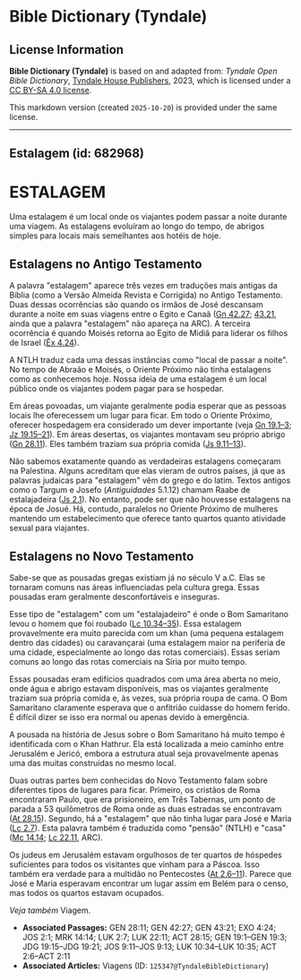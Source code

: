 # Bible Dictionary (Tyndale)

## License Information

**Bible Dictionary (Tyndale)** is based on and adapted from: _Tyndale Open Bible Dictionary_, [Tyndale House Publishers](https://tyndaleopenresources.com/), 2023, which is licensed under a [CC BY-SA 4.0 license](https://creativecommons.org/licenses/by-sa/4.0/legalcode.en).

This markdown version (created `2025-10-20`) is provided under the same license.



--------------------------------

## Estalagem (id: 682968)

ESTALAGEM
=========

Uma estalagem é um local onde os viajantes podem passar a noite durante uma viagem. As estalagens evoluíram ao longo do tempo, de abrigos simples para locais mais semelhantes aos hotéis de hoje.

Estalagens no Antigo Testamento
-------------------------------

A palavra "estalagem" aparece três vezes em traduções mais antigas da Bíblia (como a Versão Almeida Revista e Corrigida) no Antigo Testamento. Duas dessas ocorrências são quando os irmãos de José descansam durante a noite em suas viagens entre o Egito e Canaã ([Gn 42\.27](https://ref.ly/Gen42:27); [43\.21](https://ref.ly/Gen43:21), ainda que a palavra "estalagem" não apareça na ARC). A terceira ocorrência é quando Moisés retorna ao Egito de Midiã para liderar os filhos de Israel ([Êx 4\.24](https://ref.ly/Exod4:24)).

A NTLH traduz cada uma dessas instâncias como "local de passar a noite". No tempo de Abraão e Moisés, o Oriente Próximo não tinha estalagens como as conhecemos hoje. Nossa ideia de uma estalagem é um local público onde os viajantes podem pagar para se hospedar.

Em áreas povoadas, um viajante geralmente podia esperar que as pessoas locais lhe oferecessem um lugar para ficar. Em todo o Oriente Próximo, oferecer hospedagem era considerado um dever importante (veja [Gn 19\.1–3](https://ref.ly/Gen19:1-Gen19:3); [Jz 19\.15–21](https://ref.ly/Judg19:15-Judg19:21)). Em áreas desertas, os viajantes montavam seu próprio abrigo ([Gn 28\.11](https://ref.ly/Gen28:11)). Eles também traziam sua própria comida ([Js 9\.11–13](https://ref.ly/Josh9:11-Josh9:13)).

Não sabemos exatamente quando as verdadeiras estalagens começaram na Palestina. Alguns acreditam que elas vieram de outros países, já que as palavras judaicas para "estalagem" vêm do grego e do latim. Textos antigos como o Targum e Josefo (*Antiguidades* 5\.1\.12\) chamam Raabe de estalajadeira ([Js 2\.1](https://ref.ly/Josh2:1)). No entanto, pode ser que não houvesse estalagens na época de Josué. Há, contudo, paralelos no Oriente Próximo de mulheres mantendo um estabelecimento que oferece tanto quartos quanto atividade sexual para viajantes.

Estalagens no Novo Testamento
-----------------------------

Sabe\-se que as pousadas gregas existiam já no século V a.C. Elas se tornaram comuns nas áreas influenciadas pela cultura grega. Essas pousadas eram geralmente desconfortáveis e inseguras.

Esse tipo de "estalagem" com um "estalajadeiro" é onde o Bom Samaritano levou o homem que foi roubado ([Lc 10\.34–35](https://ref.ly/Luke10:34-Luke10:35)). Essa estalagem provavelmente era muito parecida com um khan (uma pequena estalagem dentro das cidades) ou caravançarai (uma estalagem maior na periferia de uma cidade, especialmente ao longo das rotas comerciais). Essas seriam comuns ao longo das rotas comerciais na Síria por muito tempo.

Essas pousadas eram edifícios quadrados com uma área aberta no meio, onde água e abrigo estavam disponíveis, mas os viajantes geralmente traziam sua própria comida e, às vezes, sua própria roupa de cama. O Bom Samaritano claramente esperava que o anfitrião cuidasse do homem ferido. É difícil dizer se isso era normal ou apenas devido à emergência.

A pousada na história de Jesus sobre o Bom Samaritano há muito tempo é identificada com o Khan Hathrur. Ela está localizada a meio caminho entre Jerusalém e Jericó, embora a estrutura atual seja provavelmente apenas uma das muitas construídas no mesmo local.

Duas outras partes bem conhecidas do Novo Testamento falam sobre diferentes tipos de lugares para ficar. Primeiro, os cristãos de Roma encontraram Paulo, que era prisioneiro, em Três Tabernas, um ponto de parada a 53 quilômetros de Roma onde as duas estradas se encontravam ([At 28\.15](https://ref.ly/Acts28:15)). Segundo, há a "estalagem" que não tinha lugar para José e Maria ([Lc 2\.7](https://ref.ly/Luke2:7)). Esta palavra também é traduzida como "pensão" (NTLH) e "casa" ([Mc 14\.14](https://ref.ly/Mark14:14); [Lc 22\.11](https://ref.ly/Luke22:11), ARC).

Os judeus em Jerusalém estavam orgulhosos de ter quartos de hóspedes suficientes para todos os visitantes que vinham para a Páscoa. Isso também era verdade para a multidão no Pentecostes ([At 2\.6–11](https://ref.ly/Acts2:6-Acts2:11)). Parece que José e Maria esperavam encontrar um lugar assim em Belém para o censo, mas todos os quartos estavam ocupados.

*Veja também* Viagem.

* **Associated Passages:** GEN 28:11; GEN 42:27; GEN 43:21; EXO 4:24; JOS 2:1; MRK 14:14; LUK 2:7; LUK 22:11; ACT 28:15; GEN 19:1–GEN 19:3; JDG 19:15–JDG 19:21; JOS 9:11–JOS 9:13; LUK 10:34–LUK 10:35; ACT 2:6–ACT 2:11
* **Associated Articles:** Viagens (ID: `125347@TyndaleBibleDictionary`)

